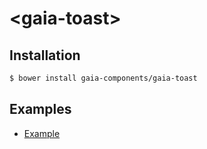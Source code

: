 # &lt;gaia-toast&gt;

## Installation

```bash
$ bower install gaia-components/gaia-toast
```

## Examples

- [Example](http://gaia-components.github.io/gaia-toast/)
